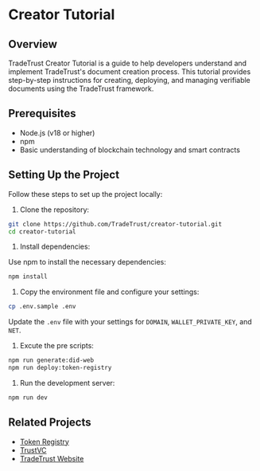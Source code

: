 # Creator Tutorial

## Overview

TradeTrust Creator Tutorial is a guide to help developers understand and implement TradeTrust's document creation process. This tutorial provides step-by-step instructions for creating, deploying, and managing verifiable documents using the TradeTrust framework.

## Prerequisites

- Node.js (v18 or higher)
- npm
- Basic understanding of blockchain technology and smart contracts

## Setting Up the Project

Follow these steps to set up the project locally:

1. Clone the repository:

```bash
git clone https://github.com/TradeTrust/creator-tutorial.git
cd creator-tutorial
```

1. Install dependencies:

Use npm to install the necessary dependencies:

```bash
npm install
```

1. Copy the environment file and configure your settings:

```bash
cp .env.sample .env
```

Update the `.env` file with your settings for `DOMAIN`, `WALLET_PRIVATE_KEY`, and `NET`.

1. Excute the pre scripts:

```bash
npm run generate:did-web
npm run deploy:token-registry
```

1. Run the development server:

```bash
npm run dev
```

## Related Projects

- [Token Registry](https://github.com/TradeTrust/token-registry)
- [TrustVC](https://github.com/TrustVC/trustvc)
- [TradeTrust Website](https://github.com/TradeTrust/tradetrust-website)